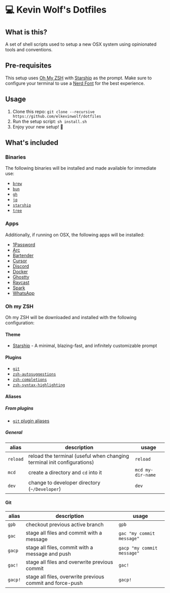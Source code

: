 # 💻 Kevin Wolf's Dotfiles

## What is this?

A set of shell scripts used to setup a new OSX system using opinionated tools and conventions.

## Pre-requisites

This setup uses [Oh My ZSH](https://ohmyz.sh) with [Starship](https://starship.rs) as the prompt. Make sure to configure your terminal to use a [Nerd Font](https://www.nerdfonts.com/) for the best experience.

## Usage

1. Clone this repo: `git clone --recursive https://github.com/elkevinwolf/dotfiles`
2. Run the setup script: `sh install.sh`
3. Enjoy your new setup! 🍻

## What's included

### Binaries

The following binaries will be installed and made available for immediate use:

- [`brew`](https://brew.sh/index_es)
- [`bun`](https://bun.sh)
- [`gh`](https://cli.github.com)
- [`jq`](https://stedolan.github.io/jq)
- [`starship`](https://starship.rs)
- [`tree`](http://mama.indstate.edu/users/ice/tree)

### Apps

Additionally, if running on OSX, the following apps will be installed:

- [1Password](https://1password.com)
- [Arc](https://arc.net)
- [Bartender](https://macbartender.com)
- [Cursor](https://cursor.com)
- [Discord](https://discord.com)
- [Docker](https://docker.com)
- [Ghostty](https://ghostty.org)
- [Raycast](https://raycast.com)
- [Spark](https://sparkmailapp.com)
- [WhatsApp](https://whatsapp.com)

### Oh my ZSH

Oh my ZSH will be downloaded and installed with the following configuration:

#### Theme

- [Starship](https://starship.rs) - A minimal, blazing-fast, and infinitely customizable prompt

#### Plugins

- [`git`](https://github.com/ohmyzsh/ohmyzsh/tree/master/plugins/git)
- [`zsh-autosuggestions`](https://github.com/zsh-users/zsh-autosuggestions.git)
- [`zsh-completions`](https://github.com/zsh-users/zsh-completions.git)
- [`zsh-syntax-highlighting`](https://github.com/zsh-users/zsh-syntax-highlighting.git)

#### Aliases

##### From plugins

- [`git` plugin aliases](https://github.com/ohmyzsh/ohmyzsh/tree/master/plugins/git#aliases)

##### General

| alias    | description                                                             | usage             |
| -------- | ----------------------------------------------------------------------- | ----------------- |
| `reload` | reload the terminal (useful when changing terminal init configurations) | `reload`          |
| `mcd`    | create a directory and `cd` into it                                     | `mcd my-dir-name` |
| `dev`    | change to developer directory (`~/Developer`)                           | `dev`            |

#### Git

| alias   | description                                               | usage                      |
| ------- | --------------------------------------------------------- | -------------------------- |
| `gpb`   | checkout previous active branch                           | `gpb`                      |
| `gac`   | stage all files and commit with a message                 | `gac "my commit message"`  |
| `gacp`  | stage all files, commit with a message and push           | `gacp "my commit message"` |
| `gac!`  | stage all files and overwrite previous commit             | `gac!`                     |
| `gacp!` | stage all files, overwrite previous commit and force-push | `gacp!`                    |

